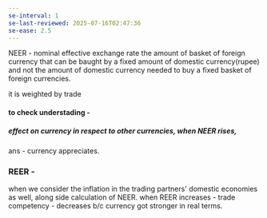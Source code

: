 ```yaml
---
se-interval: 1
se-last-reviewed: 2025-07-16T02:47:36
se-ease: 2.5
---
```

NEER - nominal effective exchange rate
the amount of basket of foreign currency that can be baught by a fixed amount of domestic currency(rupee)
and not the amount of domestic currency needed to buy a fixed basket of foreign currencies.

it is weighted by trade
#### to check understading - 
##### effect on currency in respect to other currencies, when NEER rises, 
ans - currency appreciates.

### REER - 
when we consider the inflation in the trading partners' domestic economies as well, along side calculation of NEER.
when REER increases - trade competency - decreases b/c currency got stronger in real terms.